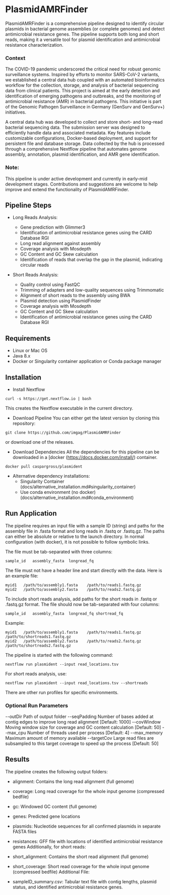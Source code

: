 PlasmidAMRFinder
==========
PlasmidAMRFinder is a comprehensive pipeline designed to identify circular plasmids in bacterial genome assemblies (or complete genomes) and detect antimicrobial resistance genes. The pipeline supports both long and short reads, making it a versatile tool for plasmid identification and antimicrobial resistance characterization.

### Context
The COVID-19 pandemic underscored the critical need for robust genomic surveillance systems. Inspired by efforts to monitor SARS-CoV-2 variants, we established a central data hub coupled with an automated bioinformatics workflow for the collection, storage, and analysis of bacterial sequencing data from clinical patients. This project is aimed at the early detection and identification of emerging pathogens and outbreaks, and the monitoring of antimicrobial resistance (AMR) in bacterial pathogens. This initiative is part of the Genomic Pathogen Surveillance in Germany (GenSurv and GenSurv+) initiatives.

A central data hub was developed to collect and store short- and long-read bacterial sequencing data. The submission server was designed to efficiently handle data and associated metadata. Key features include customizable configurations, Docker-based deployment, and support for persistent file and database storage. Data collected by the hub is processed through a comprehensive Nextflow pipeline that automates genome assembly, annotation, plasmid identification, and AMR gene identification.

### Note:
This pipeline is under active development and currently in early-mid development stages. Contributions and suggestions are welcome to help improve and extend the functionality of PlasmidAMRFinder.

Pipeline Steps
------------

- Long Reads Analysis:
  - Gene prediction with Glimmer3
  - Identification of antimicrobial resistance genes using the CARD Database RGI
  - Long read alignment against assembly
  - Coverage analysis with Mosdepth
  - GC Content and GC Skew calculation
  - Identification of reads that overlap the gap in the plasmid, indicating circular reads

- Short Reads Analysis:
  - Quality control using FastQC
  - Trimming of adapters and low-quality sequences using Trimmomatic
  - Alignment of short reads to the assembly using BWA
  - Plasmid detection using PlasmidFinder
  - Coverage analysis with Mosdepth
  - GC Content and GC Skew calculation
  - Identification of antimicrobial resistance genes using the CARD Database RGI

Requirements
------------
- Linux or Mac OS
- Java 8.x
- Docker or Singularity container application or Conda package manager

Installation
------------

- Install Nextflow

```
curl -s https://get.nextflow.io | bash
```
This creates the Nextflow executable in the current directory.

- Download Pipeline
You can either get the latest version by cloning this repository:

```
git clone https://github.com/imgag/PlasmidAMRFinder
```
or download one of the releases.

- Download Dependencies
All the dependencies for this pipeline can be downloaded in a [docker (https://docs.docker.com/install/) container.

```
docker pull caspargross/plasmident
```
- Alternative dependency installations:
  - Singularity Container (docs/alternative_installation.md#singularity_container)
  - Use conda environment  (no docker)(docs/alternative_installation.md#conda_environment)

Run Application
---------------

The pipeline requires an input file with a sample ID (string) and paths for the assembly file in .fasta format and long reads in .fastq or .fastq.gz. The paths can either be absolute or relative to the launch directory. In normal configuration (with docker), it is not possible to follow symbolic links.

The file must be tab-separated with three columns:

```
sample_id	assembly_fasta	longread_fq
```
The file must not have a header line and start directly with the data. Here is an example file:

```
myid1	/path/to/assembly1.fasta	/path/to/reads1.fastq.gz
myid2	/path/to/assembly2.fasta	/path/to/reads2.fastq.gz
```
To include short reads analysis, add paths for the short reads in .fastq or .fastq.gz format. The file should now be tab-separated with four columns:

```
sample_id	assembly_fasta	longread_fq	shortread_fq
```
Example:


```
myid1	/path/to/assembly1.fasta	/path/to/reads1.fastq.gz	/path/to/shortreads1.fastq.gz
myid2	/path/to/assembly2.fasta	/path/to/reads2.fastq.gz	/path/to/shortreads2.fastq.gz
```
The pipeline is started with the following command:

```
nextflow run plasmident --input read_locations.tsv
```
For short reads analysis, use:

```
nextflow run plasmident --input read_locations.tsv --shortreads
```
There are other run profiles for specific environments.

### Optional Run Parameters
--outDir Path of output folder
--seqPadding Number of bases added at contig edges to improve long read alignment [Default: 1000]
--covWindow Moving window size for coverage and GC content calculation [Default: 50]
--max_cpu Number of threads used per process [Default: 4]
--max_memory Maximum amount of memory available
--targetCov Large read files are subsampled to this target coverage to speed up the process [Default: 50]

Results
-------

The pipeline creates the following output folders:

  - alignment: Contains the long read alignment (full genome)
  - coverage: Long read coverage for the whole input genome (compressed bedfile)
  - gc: Windowed GC content (full genome)
  - genes: Predicted gene locations
  - plasmids: Nucleotide sequences for all confirmed plasmids in separate FASTA files
  - resistances: GFF file with locations of identified antimicrobial resistance genes
Additionally, for short reads:

  - short_alignment: Contains the short read alignment (full genome)
  - short_coverage: Short read coverage for the whole input genome (compressed bedfile)
Additional File:
  - sampleID_summary.csv: Tabular text file with contig lengths, plasmid status, and identified antimicrobial resistance genes.
